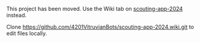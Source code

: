 This project has been moved. Use the Wiki tab on [scouting-app-2024](https://github.com/4201VitruvianBots/scouting-app-2024) instead.

Clone https://github.com/4201VitruvianBots/scouting-app-2024.wiki.git to edit files locally.
